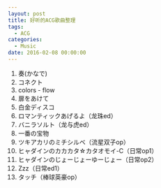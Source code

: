 ```yaml
---
layout: post
title: 好听的ACG歌曲整理
tags:
  - ACG
categories:
  - Music
date: 2016-02-08 00:00:00
---
```


1. 奏(かなで)
2. コネクト
3. colors - flow
4. 扉をあけて
5. 白金ディスコ
6. ロマンティックあげるよ（龙珠ed）
7. バニラソルト（龙与虎ed）
8. 一番の宝物
9. ツキアカリのミチシルベ（流星双子op）
10. ヒャダインのカカカタ☆カタオモイ-C（日常op1）
11. ヒャダインのじょーじょーゆーじょー（日常op2）
12. Zzz（日常ed1）
13. タッチ（棒球英豪op）